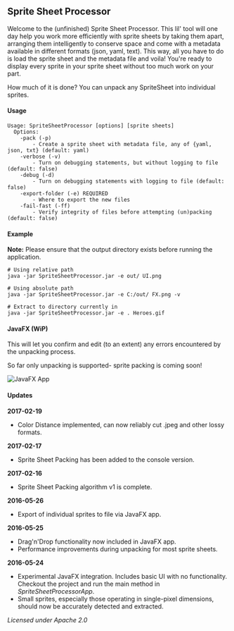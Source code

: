 ## Sprite Sheet Processor

Welcome to the (unfinished) Sprite Sheet Processor. This lil' tool will one day help you work more efficiently with sprite sheets by taking them apart, arranging them intelligently to conserve space and come with a metadata available in different formats (json, yaml, text). This way, all you have to do is load the sprite sheet and the metadata file and voila! You're ready to display every sprite in your sprite sheet without too much work on your part.

How much of it is done? You can unpack any SpriteSheet into individual sprites.

#### Usage

    Usage: SpriteSheetProcessor [options] [sprite sheets]
      Options:
        -pack (-p)
            - Create a sprite sheet with metadata file, any of {yaml, json, txt} (default: yaml)
        -verbose (-v)
            - Turn on debugging statements, but without logging to file (default: false)
        -debug (-d)
            - Turn on debugging statements with logging to file (default: false)
        -export-folder (-e) REQUIRED
            - Where to export the new files
        -fail-fast (-ff)
            - Verify integrity of files before attempting (un)packing (default: false)

#### Example

**Note:** Please ensure that the output directory exists before running the application.

    # Using relative path
    java -jar SpriteSheetProcessor.jar -e out/ UI.png

    # Using absolute path
    java -jar SpriteSheetProcessor.jar -e C:/out/ FX.png -v

    # Extract to directory currently in
    java -jar SpriteSheetProcessor.jar -e . Heroes.gif

#### JavaFX (WiP)

This will let you confirm and edit (to an extent) any errors encountered by the unpacking process.

So far only unpacking is supported- sprite packing is coming soon!

![JavaFX App][1]

#### Updates

**2017-02-19**

* Color Distance implemented, can now reliably cut .jpeg and other lossy formats.

**2017-02-17**

* Sprite Sheet Packing has been added to the console version.

**2017-02-16**

* Sprite Sheet Packing algorithm v1 is complete.

**2016-05-26**

* Export of individual sprites to file via JavaFX app.

**2016-05-25**

* Drag'n'Drop functionality now included in JavaFX app.
* Performance improvements during unpacking for most sprite sheets.

**2016-05-24**

* Experimental JavaFX integration. Includes basic UI with no functionality. Checkout the project and run the
  main method in *SpriteSheetProcessorApp*.
* Small sprites, especially those operating in single-pixel dimensions, should now be accurately detected and extracted.

*Licensed under Apache 2.0*

[1]: http://i.imgur.com/r0XSClG.png